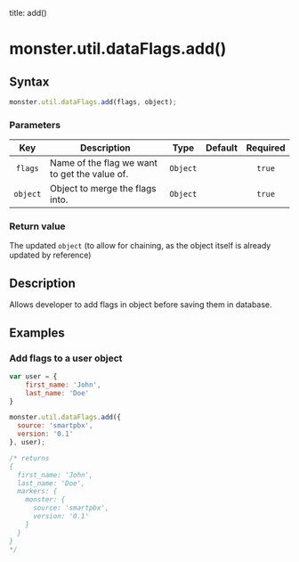 title: add()

# monster.util.dataFlags.add()

## Syntax
```javascript
monster.util.dataFlags.add(flags, object);
```

### Parameters
Key | Description | Type | Default | Required
:-: | --- | :-: | :-: | :-:
`flags` | Name of the flag we want to get the value of. | `Object` | | `true`
`object` | Object to merge the flags into. | `Object` | | `true`

### Return value
The updated `object` (to allow for chaining, as the object itself is already updated by reference)

## Description
Allows developer to add flags in object before saving them in database.

## Examples
### Add flags to a user object
```javascript
var user = {
	first_name: 'John',
	last_name: 'Doe'
}

monster.util.dataFlags.add({
  source: 'smartpbx',
  version: '0.1'
}, user);

/* returns
{
  first_name: 'John',
  last_name: 'Doe',
  markers: {
    monster: {
      source: 'smartpbx',
      version: '0.1'
    }
  }
}
*/
```
